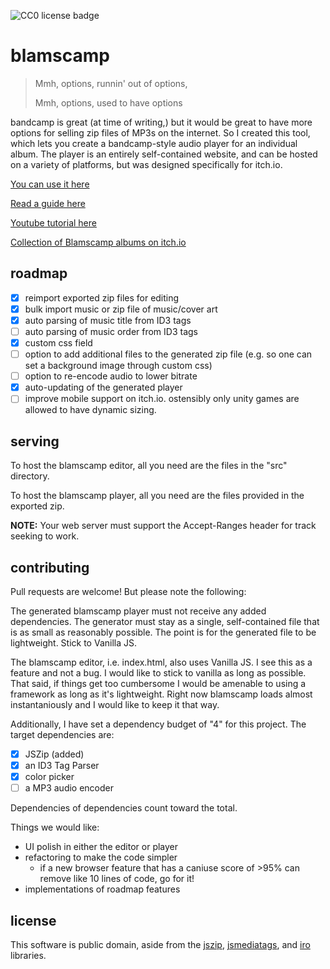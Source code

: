 ![CC0 license badge](https://licensebuttons.net/p/zero/1.0/88x31.png)

# blamscamp

> Mmh, options, runnin' out of options,
>
> Mmh, options, used to have options

bandcamp is great (at time of writing,) but it would be great to have more options for selling zip files of MP3s on the internet. So I created this tool, which lets you create a bandcamp-style audio player for an individual album. The player is an entirely self-contained website, and can be hosted on a variety of platforms, but was designed specifically for itch.io.

[You can use it here](https://suricrasia.online/blamscamp/)

[Read a guide here](GUIDE.md)

[Youtube tutorial here](https://www.youtube.com/watch?v=fE6G0zSec1E)

[Collection of Blamscamp albums on itch.io](https://itch.io/c/2306643/blamscamp-albums)

## roadmap

- [x] reimport exported zip files for editing
- [x] bulk import music or zip file of music/cover art
- [x] auto parsing of music title from ID3 tags
- [ ] auto parsing of music order from ID3 tags
- [x] custom css field
- [ ] option to add additional files to the generated zip file (e.g. so one can set a background image through custom css)
- [ ] option to re-encode audio to lower bitrate
- [x] auto-updating of the generated player
- [ ] improve mobile support on itch.io. ostensibly only unity games are allowed to have dynamic sizing.

## serving

To host the blamscamp editor, all you need are the files in the "src" directory.

To host the blamscamp player, all you need are the files provided in the exported zip.

**NOTE:** Your web server must support the Accept-Ranges header for track seeking to work.

## contributing

Pull requests are welcome! But please note the following:

The generated blamscamp player must not receive any added dependencies. The generator must stay as a single, self-contained file that is as small as reasonably possible. The point is for the generated file to be lightweight. Stick to Vanilla JS.

The blamscamp editor, i.e. index.html, also uses Vanilla JS. I see this as a feature and not a bug. I would like to stick to vanilla as long as possible. That said, if things get too cumbersome I would be amenable to using a framework as long as it's lightweight. Right now blamscamp loads almost instantaniously and I would like to keep it that way.

Additionally, I have set a dependency budget of "4" for this project. The target dependencies are:

- [x] JSZip (added)
- [x] an ID3 Tag Parser
- [x] color picker
- [ ] a MP3 audio encoder

Dependencies of dependencies count toward the total.

Things we would like:

- UI polish in either the editor or player
- refactoring to make the code simpler
  - if a new browser feature that has a caniuse score of >95% can remove like 10 lines of code, go for it!
- implementations of roadmap features

## license

This software is public domain, aside from the [jszip](https://stuk.github.io/jszip/), [jsmediatags](https://github.com/aadsm/jsmediatags), and [iro](https://iro.js.org/) libraries.
